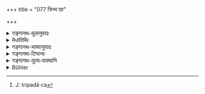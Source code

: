 +++
title = "077 त्रिभ्य एव"

+++

<details><summary>गङ्गानथ-मूलानुवादः</summary>

Out of the three Vedas again, the Supreme Prajāpati milked each foot of the Sāvitrī verse beginning with ‘tat.’—(77)
</details>

<details><summary>मेधातिथिः</summary>

अयं "तत् सवितुर् वरेण्यम्" (र्व् ३.६२.१०) इत्य् एतस्याः गायत्र्याः उत्पत्त्यर्थ्वादो विधानार्थः । पूर्वश्लोके चार्थवादाद् एव व्याहृतीनाम् अपि विधानम् । क्रमस् तु पाठावगम्यः । वक्ष्यति च-

- एतद् अक्षरम् एतां च जपन् व्याहृतिपूर्विकाम् । इति । (म्ध् २.७८)

**अदूदुहद्** उद्धृतवान् इति । यद्य् अपि **तद् इत्य्** एतत् प्रतीकेन "तत् सवितुर् वृणीमहे" (र्व् ३.८२.१) इति वा शक्यते सक्षयितुम्, न तु सा त्रिपदेति । त्रिपदैव[^२५६] ग्राह्या । त्रिपदा चैव सावित्रीति । कश्यपादयो ऽपि प्रजापतयः सन्ति । अतो विशिनष्टि **परमेष्ठीति** हिरण्यगर्भः । स हि परमे स्थाने ऽनावृत्तिलक्षणे स्थितः । आदरातिशयार्थं चैतत् सावित्र्याः । साक्षात् किलेयं सर्वमुख्येन प्रजापतिना **वेदेभ्यः** समुद्धृतेति ॥ २.७७ ॥


[^२५६]:
     J: tripadā ca
</details>

<details><summary>गङ्गानथ-भाष्यानुवादः</summary>

The present verse is a valedictory description of the origin of the
*Gāyatrī* -verse beginning with the words ‘*tat savitur vareṇyam*,’
which serves the purpose of introducing the coming injunction. As for the injunction of the *Vyāhṛtis*, this is to be deduced from the valedictory description contained in the preceding verse. As for the actual order in which the several syllables have to be pronounced, that is ascertained from the order in which they are found mentioned in tho text. The author is also going to lay down in the next verse—‘They should pronounce this syllable (om), and this verse (‘*tat* *savitur*, etc.’), preceded by the *Vyāhṛtis*.’

‘*Milked*’—churned out.

“*Beginning with ‘tat*’;”—though this being all that the text says, it might refer to an altogether different verse—‘*tat savitur vṛṇimahe*, etc.’ (Ṛgveda, 5. 82. 1), which is not three-footed,—yet it is the three-footed verse that should he taken as referred to here; and it is the ‘*Sāvitrī*’ verse that is *three-footed*.

In as much as *Kaśyapa* and other sagos are also called ‘*Prajāpati*,’ the text has added the qualification ‘*Supreme*’; so that it is Hiraṇyagarbha that becomes specified; as it is He who *dwells on, the highest* *spot*, from where there is no reversion (to worldliness).

This has been added with a view to show the extreme importance of the
*Sāvitrī* verse;—it was churned by the highest of all Prajāpatis, out of
the Vedas.—(77)
</details>

<details><summary>गङ्गानथ-टिप्पन्यः</summary>

Hopkins—“This verse is one of the most famous in literature, Whitney has discussed it in Vol. I., pp. 111-112 of the new edition of Colebrook’s Essays. His translation runs as follows—‘Of Savitar, the heavenly, that longed-for glory may we win, and may himself inspire our prayers.’

This verse is quoted in *Parāśaramādhava* (Prāyaścitta, p. 52), as supporting the view that the *gāyatrīmantra*, is ‘born of the Veda’ *par excellence-*,—also in *Vīramitrodaya* (Saṃskāra, p. 338).
</details>

<details><summary>गङ्गानथ-तुल्य-वाक्यानि</summary>

*Viṣṇu-Smṛti*, 50.11.—\[Reproduces the words of Manu.\]

*Āpastamba Dharmasūtra*, 1. 1. 1-10.—‘By all the Vedas, is the Sāvitrī
expounded,—so says the Brāhmaṇa-text.’
</details>

<details><summary>Bühler</summary>

077	Moreover from the three Vedas Pragapati, who dwells in the highest heaven (Parameshthin), milked out (as it were) that Rik-verse, sacred to Savitri (Savitri), which begins with the word tad, one foot from each.
</details>
